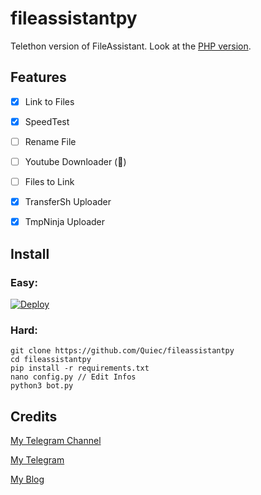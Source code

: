 # fileassistantpy
Telethon version of FileAssistant. Look at the [PHP version](https://github.com/quiec/fileassistantphp).

## Features

- [x] Link to Files

- [x] SpeedTest

- [ ] Rename File

- [ ] Youtube Downloader (🤔)

- [ ] Files to Link

- [x] TransferSh Uploader

- [x] TmpNinja Uploader

## Install
### Easy:

[![Deploy](https://www.herokucdn.com/deploy/button.svg)](https://heroku.com/deploy?template=https://github.com/AsuranJ/Url-Downloader)
### Hard:

```
git clone https://github.com/Quiec/fileassistantpy
cd fileassistantpy
pip install -r requirements.txt
nano config.py // Edit Infos
python3 bot.py
```

## Credits
[My Telegram Channel](https://t.me/quiecs)

[My Telegram](https://t.me/quiec)

[My Blog](https://quiec.tech)

